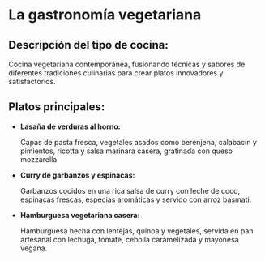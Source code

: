 # La gastronomía vegetariana

## Descripción del tipo de cocina: 
Cocina vegetariana contemporánea, fusionando  técnicas y sabores de diferentes tradiciones culinarias para crear  platos innovadores y satisfactorios.

## Platos principales:   

- **Lasaña de verduras al horno:** 

  Capas de pasta fresca, vegetales asados como berenjena, calabacín y  pimientos, ricotta y salsa marinara casera, gratinada con queso  mozzarella. 

- **Curry de garbanzos y espinacas:** 

  Garbanzos cocidos en una rica salsa de curry con leche de coco, espinacas  frescas, especias aromáticas y servido con arroz basmati. 

- **Hamburguesa vegetariana casera:** 

  Hamburguesa hecha con lentejas, quinoa y vegetales, servida en pan artesanal con  lechuga, tomate, cebolla caramelizada y mayonesa vegana.